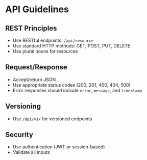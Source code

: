 # API Guidelines

## REST Principles
- Use RESTful endpoints: `/api/resource`
- Use standard HTTP methods: GET, POST, PUT, DELETE
- Use plural nouns for resources

## Request/Response
- Accept/return JSON
- Use appropriate status codes (200, 201, 400, 404, 500)
- Error responses should include `error`, `message`, and `timestamp`

## Versioning
- Use `/api/v1/` for versioned endpoints

## Security
- Use authentication (JWT or session-based)
- Validate all inputs

